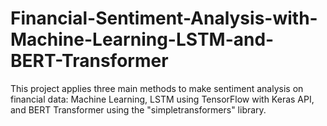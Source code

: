 # Financial-Sentiment-Analysis-with-Machine-Learning-LSTM-and-BERT-Transformer
This project applies three main methods to make sentiment analysis on financial data: Machine Learning, LSTM using TensorFlow with Keras API,  and BERT Transformer using the "simpletransformers" library.
